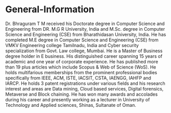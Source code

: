 # General-Information

Dr. Bhraguram T M received his Doctorate degree in Computer Science and Engineering from DR. M.G R University, India and M.Sc. degree in Computer Science and Engineering (CSE) from Bharathidasan University, India. He has completed M.E degree in Computer Science and Engineering (CSE) from VMKV Engineering college Tamilnadu, India and Cyber security specialization from Govt. Law college, Mumbai. He is a Master of Business degree holder in E business. His distinguished career spanning 15 years of academic and one year of corporate experience. He has published more than 19 plus articles which include Scopus & Web of Science (WoS). He holds multifarious memberships from the prominent professional bodies specifically from IEEE, ACM, ISTE, IACSIT, CSTA, IAENGG, IAHFP and IARCP. He holds 3 patent registrations under various fields and his research interest and areas are Data mining, Cloud based services, Digital forensics, Metaverse and Block chaining. He has won many awards and accolades during his career and presently working as a lecturer in University of Technology and Applied sciences, Shinas, Sultanate of Oman.
